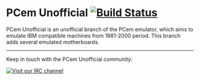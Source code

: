 # PCem Unofficial [![Build Status](http://polar.rol.im:8080/job/PCem-Unofficial/badge/icon)](http://polar.rol.im:8080/job/PCem-Unofficial)
PCem Unofficial is an unofficial branch of the PCem emulator, which aims to emulate IBM compatible machines from 1981-2000 period. This branch adds several emulated motherboards.

---
Keep in touch with the PCem Unofficial community:

[![Visit our IRC channel](https://kiwiirc.com/buttons/irc.rol.im/pcem-x.png)](https://kiwiirc.com/client/irc.rol.im/?nick=pcem|?#pcem-x)
